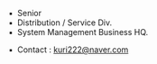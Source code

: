 ▪️ &nbsp;Senior <br/>
▪️ &nbsp;Distribution / Service Div.<br/>
▪️ &nbsp;System Management Business HQ.<br/>

▪️ &nbsp;Contact : kuri222@naver.com<br/>
